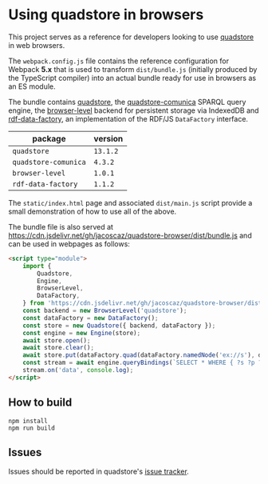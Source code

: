 
# Using quadstore in browsers

This project serves as a reference for developers looking to use [quadstore][0]
in web browsers.

The `webpack.config.js` file contains the reference configuration for Webpack
**5.x** that is used to transform `dist/bundle.js` (initially produced by the
TypeScript compiler) into an actual bundle ready for use in browsers as an ES
module.

The bundle contains [quadstore][0], the [quadstore-comunica][4] SPARQL query
engine, the [browser-level][1] backend for persistent storage via IndexedDB and
[rdf-data-factory][3], an implementation of the RDF/JS `DataFactory` interface.

| package              | version  |
|----------------------|----------|
| `quadstore`          | `13.1.2` |
| `quadstore-comunica` | `4.3.2`  |
| `browser-level`      | `1.0.1`  |
| `rdf-data-factory`   | `1.1.2`  |

The `static/index.html` page and associated `dist/main.js` script provide a 
small demonstration of how to use all of the above.

The bundle file is also served at 
https://cdn.jsdelivr.net/gh/jacoscaz/quadstore-browser/dist/bundle.js
and can be used in webpages as follows:

```html
<script type="module">
    import {
        Quadstore,
        Engine,
        BrowserLevel,
        DataFactory,
    } from 'https://cdn.jsdelivr.net/gh/jacoscaz/quadstore-browser/dist/bundle.js';
    const backend = new BrowserLevel('quadstore');
    const dataFactory = new DataFactory();
    const store = new Quadstore({ backend, dataFactory });
    const engine = new Engine(store);
    await store.open();
    await store.clear();
    await store.put(dataFactory.quad(dataFactory.namedNode('ex://s'), dataFactory.namedNode('ex://p'), dataFactory.namedNode('ex://o')));
    const stream = await engine.queryBindings(`SELECT * WHERE { ?s ?p ?o }`);
    stream.on('data', console.log);
</script>
```

## How to build

```shell
npm install
npm run build
```

## Issues

Issues should be reported in quadstore's [issue tracker][2].

[0]: https://www.npmjs.com/package/quadstore
[1]: https://www.npmjs.com/package/browser-level
[2]: https://github.com/jacoscaz/quadstore/issues
[3]: https://www.npmjs.com/package/rdf-data-factory
[4]: https://www.npmjs.com/package/quadstore-comunica
